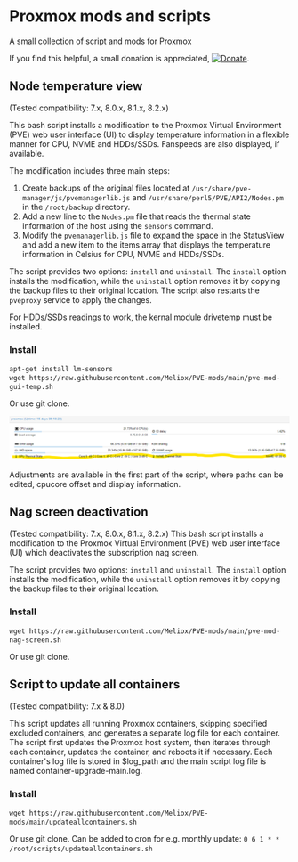 # Proxmox mods and scripts
A small collection of script and mods for Proxmox

If you find this helpful, a small donation is appreciated, [![Donate](https://www.paypalobjects.com/en_US/i/btn/btn_donate_LG.gif)](https://www.paypal.com/cgi-bin/webscr?cmd=_s-xclick&hosted_button_id=K8XPMSEBERH3W).

## Node temperature view
(Tested compatibility: 7.x, 8.0.x, 8.1.x, 8.2.x)

This bash script installs a modification to the Proxmox Virtual Environment (PVE) web user interface (UI) to display temperature information in a flexible manner for CPU, NVME and HDDs/SSDs. Fanspeeds are also displayed, if available.

The modification includes three main steps:

1. Create backups of the original files located at `/usr/share/pve-manager/js/pvemanagerlib.js` and `/usr/share/perl5/PVE/API2/Nodes.pm` in the `/root/backup` directory.
2. Add a new line to the `Nodes.pm` file that reads the thermal state information of the host using the `sensors` command.
3. Modify the `pvemanagerlib.js` file to expand the space in the StatusView and add a new item to the items array that displays the temperature information in Celsius for CPU, NVME and HDDs/SSDs.

The script provides two options: `install` and `uninstall`. The `install` option installs the modification, while the `uninstall` option removes it by copying the backup files to their original location. The script also restarts the `pveproxy` service to apply the changes.

For HDDs/SSDs readings to work, the kernal module drivetemp must be installed.

### Install
```
apt-get install lm-sensors
wget https://raw.githubusercontent.com/Meliox/PVE-mods/main/pve-mod-gui-temp.sh
```
Or use git clone.

![Promxox temp mod](https://github.com/Meliox/PVE-mods/blob/main/pve-mod-temp.png?raw=true)

Adjustments are available in the first part of the script, where paths can be edited, cpucore offset and display information.

## Nag screen deactivation
(Tested compatibility: 7.x, 8.0.x, 8.1.x, 8.2.x)
This bash script installs a modification to the Proxmox Virtual Environment (PVE) web user interface (UI) which deactivates the subscription nag screen.

The script provides two options: `install` and `uninstall`. The `install` option installs the modification, while the `uninstall` option removes it by copying the backup files to their original location.

### Install
```
wget https://raw.githubusercontent.com/Meliox/PVE-mods/main/pve-mod-nag-screen.sh
```
Or use git clone.

## Script to update all containers
(Tested compatibility: 7.x & 8.0)

This script updates all running Proxmox containers, skipping specified excluded containers, and generates a separate log file for each container.
The script first updates the Proxmox host system, then iterates through each container, updates the container, and reboots it if necessary.
Each container's log file is stored in $log_path and the main script log file is named container-upgrade-main.log.

### Install
```
wget https://raw.githubusercontent.com/Meliox/PVE-mods/main/updateallcontainers.sh
```
Or use git clone.
Can be added to cron for e.g. monthly update: ```0 6 1 * * /root/scripts/updateallcontainers.sh```
